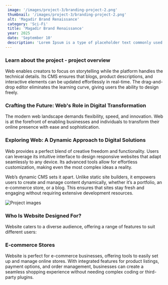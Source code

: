 ```yaml
---
 image: '/images/project-3/branding-project-2.png'
 thumbnail: '/images/project-3/branding-project-2.png'
 alt: 'Magadir Brand Renaissance'
 category: 'Sci-Fi'
 title: 'Magadir Brand Renaissance'
 year: 2025
 date: 'September 10'
 description: 'Lorem Ipsum is a type of placeholder text commonly used in the design and publishing industries. It allows designers to fill a layout with text that resembles natural language without the distraction of meaningful content. This helps to focus on the visual aspects of the design, such as typography, spacing, and overall composition, making it easier to evaluate the aesthetic qualities of a project.'
---
```


### Learn about the project - project overview

Web enables creators to focus on storytelling while the platform handles the technical details. Its CMS ensures that blogs, product descriptions, and interactive elements can be updated effortlessly in real-time. The drag-and-drop editor eliminates the learning curve, giving users the ability to design freely.

### Crafting the Future: Web's Role in Digital Transformation

The modern web landscape demands flexibility, speed, and innovation. Web is at the forefront of enabling businesses and individuals to transform their online presence with ease and sophistication.

### Exploring Web: A Dynamic Approach to Digital Solutions

Web provides a perfect blend of creative freedom and functionality. Users can leverage its intuitive interface to design responsive websites that adapt seamlessly to any device. Its advanced tools allow for effortless customization, making even the most complex ideas a reality.

Web’s dynamic CMS sets it apart. Unlike static site builders, it empowers users to create and manage content dynamically, whether it’s a portfolio, an e-commerce store, or a blog. This ensures that sites stay fresh and engaging without requiring extensive development resources.

![Project images](/images/project-details/project-details-2-banner.png)

### Who Is Website Designed For?

Website caters to a diverse audience, offering a range of features to suit different users:

### E-commerce Stores

Website is perfect for e-commerce businesses, offering tools to easily set up and manage online stores. With integrated features for product listings, payment options, and order management, businesses can create a seamless shopping experience without needing complex coding or third-party plugins.
